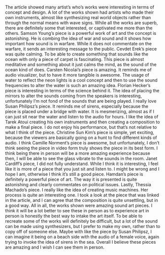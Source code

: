 The article showed many artist’s who’s works were interesting in terms of concept and design. A lot of the works shown had 
artists who made their own instruments, almost like synthesizing real world objects rather than through the normal means
with wave signs. While all the works are superb, there are definitely some that interested, or captivated me more than 
the others. Samson Young’s piece is a powerful work of art and the concept is astonishing. He is combing the idea of war 
and sound and it shows how important how sound is in warfare. While it does not commentate on the warfare, it sends an 
interesting message to the public. Cevdet Erek’s piece was quite calming. To be able to create something that sounds like 
the ocean with only a piece of carpet is fascinating. This piece is almost meditative and something about it just calms the
mind, as the sound of the ocean kind of does. Carsten Nicolai’s piece is amazing. It reminds me of audio visualizer, but to 
have it more tangible is awesome. The usage of water to reflect the neon lights is a cool concept and then to use the sound
frequencies to alter the water is such an amazing idea. Florian Hecker’s piece is interesting in terms of the science behind 
it. The idea of placing the mirrors to alter the sounds coming from the speakers is interesting, unfortunately I’m not fond 
of the sounds that are being played. I really love Susan Philipsz’s piece. It reminds me of sirens, especially because the 
piece is placed under a bridge with water. It is mesmerizing, almost as if I can just sit near the water and listen to the 
audio for hours. I like the idea of Tarek Atoui creating his own instruments and then creating a composition to make a final 
piece. I do not enjoy his performance, but that’s not relative to what I think of the piece. Christine Sun Kim’s piece is simple, 
yet exciting, because the viewers are basically going on a hunt to find different kinds of audio. I think Camille Norment’s piece 
is awesome, but unfortunately, I don’t think seeing the piece in video form truly shows the piece in its best form. I think being 
there in person will be a more amazing experience because then, I will be able to see the glass vibrate to the sounds in the room. 
Janet Cardiff’s piece, I did not fully understand. While I think it is interesting, I feel like it is more of a piece that you just 
sit and listen to. I might be wrong and I hope I am, otherwise I think it’s still a good piece. Hamdan’s piece is definitely a 
powerful piece of art. The way it is presented is quite astonishing and clearly commentates on political issues. Lastly, Thessia 
Machado’s piece. I really like the idea of creating music machines. Her process is quite an interesting one. I took a look at the 
piece that was linked in the article, and I can agree that the composition is quite unsettling, but in a good way. All in all, the
works shown were amazing sound art pieces. I think it will be a lot better to see these in person as to experience art in person
is honestly the best way to intake the art itself. To be able to recreate some of the works will definitely be difficult, but a 
lot of the sound can be made using synthesizers, but I prefer to make my own, rather than to copy off of someone else. Maybe 
with like the piece by Susan Philipsz, I can imagine it being on a beach side with the audio of a female voice, again trying to 
invoke the idea of sirens in the sea. Overall I believe these pieces are amazing and I wish I can see them in person. 

